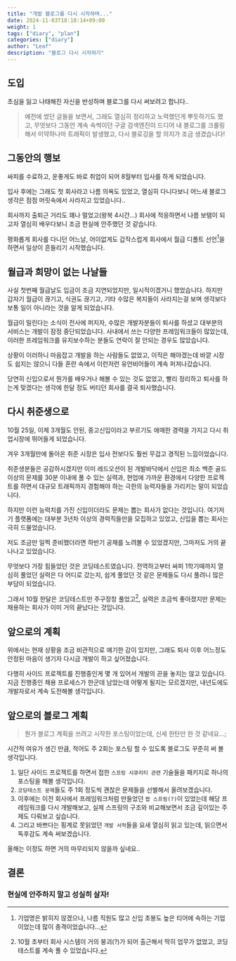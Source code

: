 ```yaml
---
title: "개발 블로그를 다시 시작하며..."
date: 2024-11-03T18:18:14+09:00
weight: 1
tags: ["diary", "plan"]
categories: ["diary"]
author: "Leaf"
description: "블로그 다시 시작하기"
---
```


## 도입

초심을 잃고 나태해진 자신을 반성하며 블로그를 다시 써보려고 합니다..

> 예전에 썼던 글들을 보면서, 그래도 열심히 정리하고 노력했던게 뿌듯하기도 했고, 무엇보다 그동안 계속 속썩이던 구글 검색엔진이 드디어 내 블로그를 크롤링해서 미약하나마 트래픽이 발생했고, 다시 블로깅을 할 의지가 조금 생겼습니다!

## 그동안의 행보

싸피를 수료하고, 운좋게도 바로 취업이 되어 8월부터 입사를 하게 되었습니다.

입사 후에는 그래도 첫 회사라고 나름 의욕도 있었고, 열심히 다니다보니 어느새 블로그 생각은 점점 머릿속에서 사라지고 있었습니다..

회사까지 출퇴근 거리도 꽤나 멀었고(왕복 4시간...) 회사에 적응하면서 나름 보탬이 되고자 열심히 배우다보니 조금 현실에 안주했던 것 같습니다.

평화롭게 회사를 다니던 어느날, 어이없게도 갑작스럽게 회사에서 월급 디폴트 선언[^1]을 하면서 일상이 흔들리기 시작했습니다.

## 월급과 희망이 없는 나날들

사실 첫번째 월급날도 입금이 조금 지연되었지만, 일시적이겠거니 했었습니다. 하지만 갑자기 월급이 끊기고, 식권도 끊기고, 기타 수많은 복지들이 사라지는걸 보며 생각보다 보통 일이 아니라는 것을 알게 되었습니다.

월급이 밀린다는 소식이 전사에 퍼지자, 수많은 개발자분들이 퇴사를 하셨고 대부분의 서비스는 개발이 잠정 중단되었습니다. 사내에서 쓰는 다양한 프레임워크들이 많았는데, 이러한 프레임워크를 유지보수하는 분들도 연락이 잘 안되는 경우도 많았습니다.

상황이 이러하니 마음잡고 개발을 하는 사람들도 없었고, 이직은 해야겠는데 바깥 시장도 쉽지는 않으니 다들 혼란 속에서 이런저런 유언비어들이 계속 퍼져나갔습니다.

당연히 신입으로서 뭔가를 배우거나 해볼 수 있는 것도 없었고, 빨리 정리하고 퇴사를 하는게 맞겠다는 생각에 한달 정도 버티던 회사를 결국 퇴사했습니다.

## 다시 취준생으로

10월 25일, 이제 3개월도 안된, 중고신입이라고 부르기도 애매한 경력을 가지고 다시 취업시장에 뛰어들게 되었습니다.

겨우 3개월만에 돌아온 취준 시장은 입사 전보다도 훨씬 무겁고 경직된 느낌이었습니다.

취준생분들은 공감하시겠지만 이미 레드오션이 된 개발바닥에서 신입은 최소 백준 골드 이상의 문제를 30분 이내에 풀 수 있는 실력과, 현업에 가까운 환경에서 다양한 프로젝트를 하면서 대규모 트래픽까지 경험해야 하는 극한의 능력자들을 가리키는 말이 되었습니다.

하지만 이런 능력치를 가진 신입이더라도 문제는 뽑는 회사가 없다는 것입니다. 여기저기 플랫폼에는 대부분 3년차 이상의 경력직들만을 모집하고 있었고, 신입을 뽑는 회사는 극히 드물었습니다.

저도 조금만 일찍 준비했더라면 하반기 공채를 노려볼 수 있었겠지만, 그마저도 거의 끝나나고 있었습니다.

무엇보다 가장 힘들었던 것은 코딩테스트였습니다. 전역하고부터 싸피 1학기때까지 열심히 풀었던 실력은 다 어디로 갔는지, 쉽게 풀었던 것 같은 문제들도 다시 풀려니 많은 부담이 되었습니다.

그래서 10월 한달은 코딩테스트만 주구장창 풀었고[^2], 실력은 조금씩 좋아졌지만 문제는 채용하는 회사가 이미 거의 끝났다는 것입니다.

## 앞으로의 계획

위에서는 현재 상황을 조금 비관적으로 얘기한 감이 있지만, 그래도 퇴사 이후 어느정도 안정된 마음이 생기자 다시금 개발이 하고 싶어졌습니다.

다행히 사이드 프로젝트를 진행중인게 몇 개 있어서 개발의 끈을 놓지는 않고 있습니다. 지금 진행중인 채용 프로세스가 한군데 남았는데 어떻게 될지는 모르겠지만, 내년도에도 개발자로서 계속 도전해볼 생각입니다.

## 앞으로의 블로그 계획

> 뭔가 블로그 계획을 쓰려고 시작한 포스팅이었는데, 신세 한탄만 한 것 같네요...;

시간적 여유가 생긴 만큼, 적어도 주 2회는 포스팅 할 수 있도록 블로그도 꾸준히 써 볼 생각입니다.

1. 일단 사이드 프로젝트를 하면서 접한 `스프링 시큐리티 관련` 기술들을 패키지로 하나의 포스팅을 해볼 생각입니다.
2. `코딩테스트 문제`들도 주 1회 정도씩 괜찮은 문제들을 선별해서 올려보겠습니다.
3. 이후에는 이전 회사에서 프레임워크처럼 만들었던 `짭 스프링(?)`이 있었는데 해당 프레임워크를 다시 개발해보고, 실제 스프링의 구조와 비교해보면서 조금 깊이있는 주제도 다뤄보고 싶습니다.
4. 그리고 바쁘다는 핑계로 못읽었던 `개발 서적`들을 요새 열심히 읽고 있는데, 읽으면서 독후감도 계속 써보겠습니다.

올해는 이정도 하면 거의 마무리되지 않을까 싶네요..

## 결론

### 현실에 안주하지 말고 성실히 살자!

[^1]: 기업명은 밝히지 않겠으나, 나름 직원도 많고 신입 초봉도 높은 티어에 속하는 기업이었는데 많이 충격이었습니다...
[^2]: 10월 초부터 회사 시스템이 거의 붕괴(?)가 되어 출근해서 딱히 업무가 없었고, 코딩테스트를 계속 풀 수 있었습니다.
